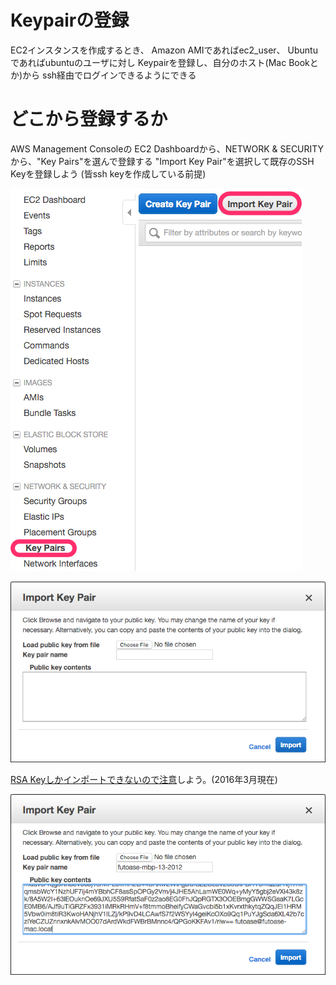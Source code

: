# Keypairの登録

EC2インスタンスを作成するとき、
Amazon AMIであればec2_user、
Ubuntuであればubuntuのユーザに対し
Keypairを登録し、自分のホスト(Mac Bookとか)から
ssh経由でログインできるようにできる

# どこから登録するか

AWS Management Consoleの
EC2 Dashboardから、NETWORK & SECURITYから、"Key Pairs"を選んで登録する
"Import Key Pair"を選択して既存のSSH Keyを登録しよう
(皆ssh keyを作成している前提)

![ADD KEY PAIR 01](./image/add-key-pair-01.png)

![ADD KEY PAIR 02](./image/add-key-pair-02.png)

[RSA Keyしかインポートできないので注意](http://docs.aws.amazon.com/ja_jp/AWSEC2/latest/UserGuide/ec2-key-pairs.html#how-to-generate-your-own-key-and-import-it-to-aws)しよう。(2016年3月現在)

![ADD KEY PAIR 03](./image/add-key-pair-03.png)
